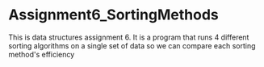 # Assignment6_SortingMethods
This is data structures assignment 6. It is a program that runs 4 different sorting algorithms on a single set of data so we can compare each sorting method's efficiency
